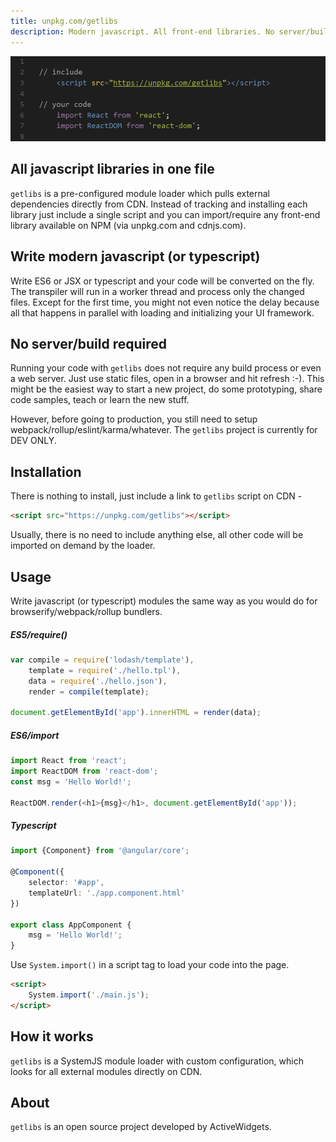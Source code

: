 ```yaml
---
title: unpkg.com/getlibs
description: Modern javascript. All front-end libraries. No server/build.
---
```



![Code preview](code.gif)

## All javascript libraries in one file

`getlibs` is a pre-configured module loader which pulls external dependencies directly from CDN. Instead of tracking and installing each library just include a single script and you can import/require any front-end library available on NPM (via unpkg.com and cdnjs.com).

## Write modern javascript (or typescript)

Write ES6 or JSX or typescript and your code will be converted on the fly. The transpiler will run in a worker thread and process only the changed files. Except for the first time, you might not even notice the delay because all that happens in parallel with loading and initializing your UI framework.

## No server/build required

Running your code with `getlibs` does not require any build process or even a web server. Just use static files, open in a browser and hit refresh :-). This might be the easiest way to start a new project, do some prototyping, share code samples, teach or learn the new stuff.

However, before going to production, you still need to setup webpack/rollup/eslint/karma/whatever. The `getlibs` project is currently for DEV ONLY.

## Installation

There is nothing to install, just include a link to `getlibs` script on CDN -

```html
<script src="https://unpkg.com/getlibs"></script>
```
Usually, there is no need to include anything else, all other code will be imported on demand by the loader.

## Usage

Write javascript (or typescript) modules the same way as you would do for browserify/webpack/rollup bundlers. 

##### ES5/require()
```js
var compile = require('lodash/template'),
    template = require('./hello.tpl'),
    data = require('./hello.json'),
    render = compile(template);

document.getElementById('app').innerHTML = render(data);
```

##### ES6/import
```js
import React from 'react';
import ReactDOM from 'react-dom';
const msg = 'Hello World!';

ReactDOM.render(<h1>{msg}</h1>, document.getElementById('app'));
```

##### Typescript
```ts
import {Component} from '@angular/core';

@Component({
    selector: '#app',
    templateUrl: './app.component.html'
})

export class AppComponent {
    msg = 'Hello World!';
}
```

Use `System.import()` in a script tag to load your code into the page.
```html
<script>
    System.import('./main.js');
</script>
```

## How it works

`getlibs` is a SystemJS module loader with custom configuration, which looks for all external modules directly on CDN.

## About

`getlibs` is an open source project developed by ActiveWidgets.
